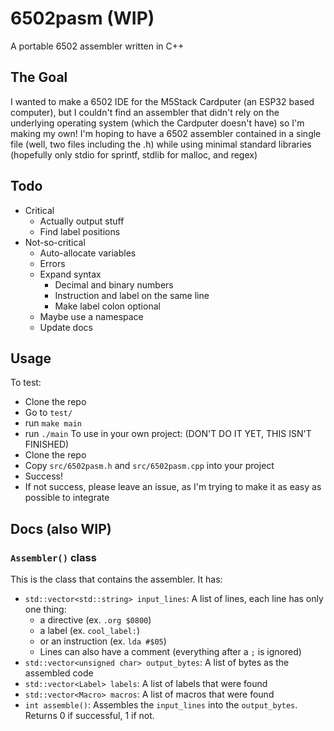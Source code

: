 # 6502pasm (WIP)
A portable 6502 assembler written in C++

## The Goal
I wanted to make a 6502 IDE for the M5Stack Cardputer (an ESP32 based computer), but I couldn't find an assembler that didn't rely on the underlying operating system (which the Cardputer doesn't have) so I'm making my own! I'm hoping to have a 6502 assembler contained in a single file (well, two files including the .h) while using minimal standard libraries (hopefully only stdio for sprintf, stdlib for malloc, and regex)

## Todo
- Critical
  - Actually output stuff
  - Find label positions
- Not-so-critical
  - Auto-allocate variables
  - Errors
  - Expand syntax
    - Decimal and binary numbers
    - Instruction and label on the same line
    - Make label colon optional
  - Maybe use a namespace
  - Update docs

## Usage
To test:
- Clone the repo
- Go to `test/`
- run `make main`
- run `./main`
To use in your own project: (DON'T DO IT YET, THIS ISN'T FINISHED)
- Clone the repo
- Copy `src/6502pasm.h` and `src/6502pasm.cpp` into your project
- Success!
- If not success, please leave an issue, as I'm trying to make it as easy as possible to integrate

## Docs (also WIP)
### `Assembler()` class
This is the class that contains the assembler. It has:
- `std::vector<std::string> input_lines`: A list of lines, each line has only one thing:
  - a directive (ex. `.org $0800`)
  - a label (ex. `cool_label:`)
  - or an instruction (ex. `lda #$05`)
  - Lines can also have a comment (everything after a `;` is ignored)
- `std::vector<unsigned char> output_bytes`: A list of bytes as the assembled code
- `std::vector<Label> labels`: A list of labels that were found
- `std::vector<Macro> macros`: A list of macros that were found
- `int assemble()`: Assembles the `input_lines` into the `output_bytes`. Returns 0 if successful, 1 if not.
